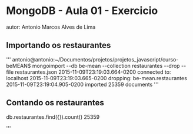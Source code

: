 # MongoDB - Aula 01 - Exercicio
autor: Antonio Marcos Alves de Lima

## Importando os restaurantes

'''
antonio@antonio:~/Documentos/projetos/projetos_javascript/curso-beMEAN$ mongoimport --db be-mean --collection restaurantes --drop --file restaurantes.json
2015-11-09T23:19:03.664-0200	connected to: localhost
2015-11-09T23:19:03.665-0200	dropping: be-mean.restaurantes
2015-11-09T23:19:04.905-0200	imported 25359 documents
'''


## Contando os restaurantes
db.restaurantes.find({}).count()
25359

'''
